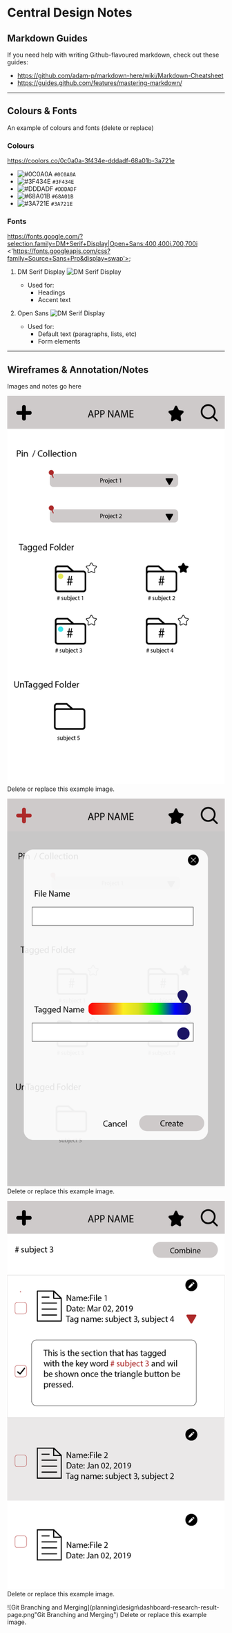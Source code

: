 # Central Design Notes

## Markdown Guides
If you need help with writing Github-flavoured markdown, check out these guides:
- <https://github.com/adam-p/markdown-here/wiki/Markdown-Cheatsheet>
- <https://guides.github.com/features/mastering-markdown/>

----

## Colours & Fonts
An example of colours and fonts (delete or replace)

### Colours
<https://coolors.co/0c0a0a-3f434e-dddadf-68a01b-3a721e>
- ![#0C0A0A](https://placehold.it/15/0C0A0A/000000?text=+) `#0C0A0A`
- ![#3F434E](https://placehold.it/15/3F434E/000000?text=+) `#3F434E`
- ![#DDDADF](https://placehold.it/15/DDDADF/000000?text=+) `#DDDADF`
- ![#68A01B](https://placehold.it/15/68A01B/000000?text=+) `#68A01B`
- ![#3A721E](https://placehold.it/15/3A721E/000000?text=+) `#3A721E`

### Fonts
<https://fonts.google.com/?selection.family=DM+Serif+Display|Open+Sans:400,400i,700,700i>
<'https://fonts.googleapis.com/css?family=Source+Sans+Pro&display=swap'>;

1. DM Serif Display
![DM Serif Display](https://1.bp.blogspot.com/-nZ2OWev4New/XRNWigeY6VI/AAAAAAAAApw/nfJLbqwMt1AXHefor-w61JFCGesoTXPQgCLcBGAs/s1600/DM%2BSerif%2BDisplay.png)
   - Used for:
     - Headings
     - Accent text

1. Open Sans
![DM Serif Display](https://speckyboy.com/wp-content/uploads/2018/02/popular-google-fonts-01.png)
   - Used for:
     - Default text (paragraphs, lists, etc)
     - Form elements

----

## Wireframes & Annotation/Notes
Images and notes go here

![Git Branching and Merging](planning\design\dashboard-home-page.png "Git Branching and Merging")
Delete or replace this example image.

![Git Branching and Merging](planning\design\dashboard-create-new-file-page.png "Git Branching and Merging")
Delete or replace this example image.

![Git Branching and Merging](planning\design\dashboard-open-folder-page.png "Git Branching and Merging")
Delete or replace this example image.

![Git Branching and Merging](planning\design\dashboard-research-result-page.png"Git Branching and Merging")
Delete or replace this example image.
